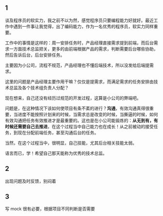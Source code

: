 ## 1

谈及程序员的软实力，我之前不以为然，感觉程序员只要编程能力好就好。最近工作中遇到一件事让我觉得，出了编码能力，作为一名优秀的程序员，软实力同样重要。

工作中的事情是这样的：周一安排任务时，产品经理直接需求提到前端，而后台需求一方面技术总监把关，更多的由前端根据产品的需求，判断需要后台哪些协助，然后告诉后台，后台安排任务。

主要因为小公司，流程不规范，产品经理也不懂后端技术，所以没发给后端提需求。

这里的问题是产品经理主要作用干嘛？仅仅是提需求，而满足需求的任务安排由技术总监及各个技术组负责人分配？

现在想来，自己还没有经历过规范的开发过程，这算是小公司的弊端吧。

问题是，在这种情况下该如何使项目有条不紊的进行？**沟通**，有效沟通真得很重要，当进度不能按照计划来的时候，当需求总是改变的时候，当撕逼的时候，如何有效沟通把任务有效推进才是最重要的。这也是在小公司能锻炼的：**从无到有，有时候还需要自己去推进**，在这个过程当中自己能力也在成长！从之前被动的接受任务，到现在分配前端任务，甚至沟通后台的任务。

当然，在这个过程当中，很明显，自己技能，尤其后台相关技能太弱。

语言而已，学！希望自己那天能称为优秀的技术总监。

## 2

出现问题及时反馈，别闷着

## 3

写 mock 很有必要，根据项目不同判断是否需要
